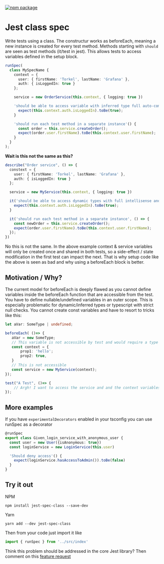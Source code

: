 [![npm package](https://img.shields.io/npm/v/jest-class-spec.svg?style=flat-square)](https://www.npmjs.org/package/jest-class-spec)

# Jest class spec

Write tests using a class. The constructur works as beforeEach, meaning a new instance is created for every test method. Methods starting with `should` are seen as test methods (it/test in jest). This
allows tests to access variables defined in the setup block.

```typescript
runSpec(
  class MySpecName {
    context = {
      user: { firstName: 'Torkel', lastName: 'Grafana' },
      auth: { isLoggedIn: true }
    };

    service = new OrderService(this.context, { logging: true })

    'should be able to access variable with inferred type full auto-complete and type check'() {
      expect(this.context.auth.isLoggedIn).toBe(true);
    }

    'should run each test method in a separate instance'() {
      const order = this.service.createOrder();
      expect(order.user.firstName).toBe(this.context.user.firstName);
    }
  }
);

```

**Wait is this not the same as this?**

```typescript
describe("Order service", () => {
  constext = {
    user: { firstName: 'Torkel', lastName: 'Grafana' },
    auth: { isLoggedIn: true }
  };

  service = new MyService(this.context, { logging: true })

  it('should be able to access dynamic types with full intellisense and type check', () => {
    expect(this.context.auth.isLoggedIn).toBe(true);
  }

  it('should run each test method in a separate instance', () => {
    const newOrder = this.service.createOrder();
    expect(order.user.firstName).toBe(this.context.user.firstName);
  });
})
```

No this is not the same. In the above example context & service variables will only be created once and shared in both tests, so a side-effect / state modification in the first test can impact the next. That
is why setup code like the above is seen as bad and why using a beforeEach block is better.


## Motivation / Why?


The current model for beforeEach is deeply flawed as you cannot define variables inside the beforeEach function that are accessible from the test. You have to define nullable/undefined variables in an outer scope.
This is especially problematic for dynamic/inferred types or typescript with strict null checks. You cannot create const variables and have to resort to tricks like this:

```typescript
let aVar: SomeType | undefined;

beforeEach( ()=> {
   aVar = new SomeType;
   // This variable is not accessible by test and would require a type new definition for an outer variable :(
   const context = {
       prop1: 'hello';
       prop2: true,
   }
   // This is not accessible
   const service = new MyService(context);
});

test("A Test", ()=> {
    // Argh! I want to access the service and and the context variables :(
});
```

## More examples

If you have `experimentalDecorators` enabled in your tsconfig you can use runSpec as a decorator

```typescript
@runSpec
export class Given_login_service_with_anonymous_user {
  const user = new User({isAnonymous: true})
  const loginService = new LoginService(this.user)

  'Should deny access'() {
    expect(loginService.hasAccessToAdmin()).toBe(false)
  }
}
```

## Try it out

NPM

```
npm install jest-spec-class --save-dev
```

Yarn
```
yarn add --dev jest-spec-class
```

Then from your code just import it like

```typescript
import { runSpec } from '../src/index'
```

Think this problem should be addressed in the core Jest library? Then comment on this [feature request](https://github.com/facebook/jest/issues/10886)
